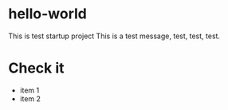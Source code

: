 # hello-world
This is test startup project
This is a test message, test, test, test.

# Check it
* item 1
* item 2
